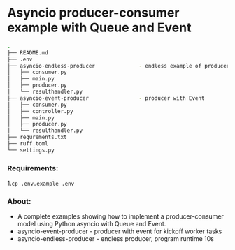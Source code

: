 # Asyncio producer-consumer example with Queue and Event

```bash
.
├── README.md
├── .env
├── asyncio-endless-producer              - endless example of producer
│   ├── consumer.py
│   ├── main.py
│   ├── producer.py
│   └── resulthandler.py
├── asyncio-event-producer                - producer with Event
│   ├── consumer.py
│   ├── controller.py
│   ├── main.py
│   ├── producer.py
│   └── resulthandler.py
├── requrements.txt
├── ruff.toml
└── settings.py


```

### Requirements:
1.`cp .env.example .env`

### About:
- A complete examples showing how to implement a producer-consumer model using Python asyncio with Queue and Event.
- asyncio-event-producer - producer with event for kickoff worker tasks
- asyncio-endless-producer  - endless producer, program runtime 10s
